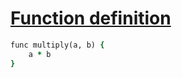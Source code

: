 [1]: http://rosettacode.org/wiki/Function_definition

# [Function definition][1]

```ruby
func multiply(a, b) {
    a * b
}
```

